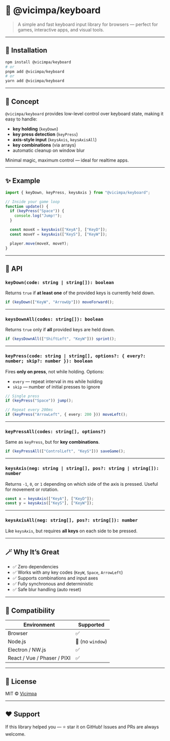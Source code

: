 # 🎹 @vicimpa/keyboard

> A simple and fast keyboard input library for browsers — perfect for games, interactive apps, and visual tools.

---

## 🚀 Installation

```bash
npm install @vicimpa/keyboard
# or
pnpm add @vicimpa/keyboard
# or
yarn add @vicimpa/keyboard
```

---

## 🧠 Concept

`@vicimpa/keyboard` provides low-level control over keyboard state, making it easy to handle:

* **key holding** (`keyDown`)
* **key press detection** (`keyPress`)
* **axis-style input** (`keysAxis`, `keysAxisAll`)
* **key combinations** (via arrays)
* automatic cleanup on window blur

Minimal magic, maximum control — ideal for realtime apps.

---

## ✨ Example

```ts
import { keyDown, keyPress, keysAxis } from "@vicimpa/keyboard";

// Inside your game loop
function update() {
  if (keyPress("Space")) {
    console.log("Jump!");
  }

  const moveX = keysAxis(["KeyA"], ["KeyD"]);
  const moveY = keysAxis(["KeyS"], ["KeyW"]);

  player.move(moveX, moveY);
}
```

---

## 🧩 API

### `keyDown(code: string | string[]): boolean`

Returns `true` if **at least one** of the provided keys is currently held down.

```ts
if (keyDown(["KeyW", "ArrowUp"])) moveForward();
```

---

### `keysDownAll(codes: string[]): boolean`

Returns `true` only if **all** provided keys are held down.

```ts
if (keysDownAll(["ShiftLeft", "KeyW"])) sprint();
```

---

### `keyPress(code: string | string[], options?: { every?: number; skip?: number }): boolean`

Fires **only on press**, not while holding.
Options:

* `every` — repeat interval in ms while holding
* `skip` — number of initial presses to ignore

```ts
// Single press
if (keyPress("Space")) jump();

// Repeat every 200ms
if (keyPress("ArrowLeft", { every: 200 })) moveLeft();
```

---

### `keyPressAll(codes: string[], options?)`

Same as `keyPress`, but for **key combinations**.

```ts
if (keyPressAll(["ControlLeft", "KeyS"])) saveGame();
```

---

### `keysAxis(neg: string | string[], pos?: string | string[]): number`

Returns `-1`, `0`, or `1` depending on which side of the axis is pressed.
Useful for movement or rotation.

```ts
const x = keysAxis(["KeyA"], ["KeyD"]);
const y = keysAxis(["KeyS"], ["KeyW"]);
```

---

### `keysAxisAll(neg: string[], pos?: string[]): number`

Like `keysAxis`, but requires **all keys** on each side to be pressed.

---

## 🪄 Why It’s Great

- ✅ Zero dependencies
- ✅ Works with any key codes (`KeyW`, `Space`, `ArrowLeft`)
- ✅ Supports combinations and input axes
- ✅ Fully synchronous and deterministic
- ✅ Safe blur handling (auto reset)

---

## 🧰 Compatibility

| Environment                 | Supported        |
| --------------------------- | ---------------- |
| Browser                     | ✅                |
| Node.js                     | 🚫 (no `window`) |
| Electron / NW.js            | ✅                |
| React / Vue / Phaser / PIXI | ✅                |

---

## 🪪 License

MIT © [Vicimpa](https://github.com/vicimpa)

---

## ❤️ Support

If this library helped you — ⭐️ star it on GitHub!
Issues and PRs are always welcome.
